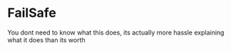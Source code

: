 # FailSafe
You dont need to know what this does, its actually more hassle explaining what it does than its worth

